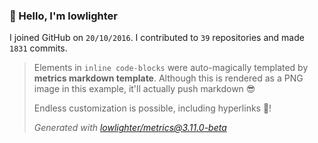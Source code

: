 ### 👋 Hello, I'm lowlighter

I joined GitHub on `20/10/2016`.
I contributed to `39` repositories and made `1831` commits.

> Elements in `inline code-blocks` were auto-magically templated by **metrics markdown template**.
> Although this is rendered as a PNG image in this example, it'll actually push markdown 😎
>
> Endless customization is possible, including hyperlinks 🎉!
>
> *Generated with [lowlighter/metrics@3.11.0-beta](https://github.com/lowlighter/metrics)*
